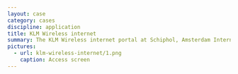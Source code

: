 ```yaml
---
layout: case
category: cases
discipline: application
title: KLM Wireless internet
summary: The KLM Wireless internet portal at Schiphol, Amsterdam International Airport. 
pictures:
  - url: klm-wireless-internet/1.png
    caption: Access screen
---
```

